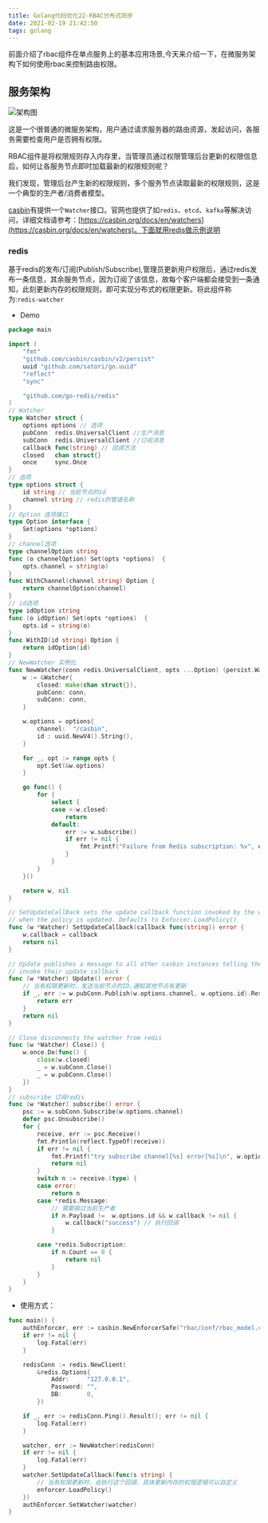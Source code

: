```yaml
---
title: Golang代码优化22-RBAC分布式同步
date: 2021-02-19 21:42:50
tags: golang
---
```

前面介绍了rbac组件在单点服务上的基本应用场景,今天来介绍一下，在微服务架构下如何使用rbac来控制路由权限。

## 服务架构
![架构图](http://processon.com/chart_image/6045ee8d07912947636afd81.png?_=1615196757407)

这是一个很普通的微服务架构，用户通过请求服务器的路由资源，发起访问，各服务需要检查用户是否拥有权限。

RBAC组件是将权限规则存入内存里，当管理员通过权限管理后台更新的权限信息后，如何让各服务节点即时加载最新的权限规则呢？


我们发现，管理后台产生新的权限规则，多个服务节点读取最新的权限规则，这是一个典型的生产者/消费者模型。


[casbin](https://github.com/casbin/casbin)有提供一个`Watcher`接口。官网也提供了如`redis`、`etcd`、`kafka`等解决访问，详细文档请参考：[https://casbin.org/docs/en/watchers](https://casbin.org/docs/en/watchers)。下面就用redis做示例说明


### redis
基于redis的发布/订阅(Publish/Subscribe),管理员更新用户权限后，通过redis发布一条信息，其余服务节点，因为订阅了该信息，故每个客户端都会接受到一条通知，此刻更新内存的权限规则，即可实现分布式的权限更新。将此组件称为:`redis-watcher`

- Demo
```go
package main

import (
	"fmt"
	"github.com/casbin/casbin/v2/persist"
	uuid "github.com/satori/go.uuid"
	"reflect"
	"sync"

	"github.com/go-redis/redis"
)
// Watcher
type Watcher struct {
	options options // 选项
	pubConn  redis.UniversalClient //生产消息
	subConn  redis.UniversalClient //订阅消息
	callback func(string) // 回调方法
	closed   chan struct{}
	once     sync.Once
}
// 选项
type options struct {
	id string // 当前节点的id
	channel string // redis的管道名称
}
// Option 选项接口
type Option interface {
	Set(options *options)
}
// channel选项
type channelOption string
func (o channelOption) Set(opts *options)  {
	opts.channel = string(o)
}
func WithChannel(channel string) Option {
	return channelOption(channel)
}
// id选项
type idOption string
func (o idOption) Set(opts *options)  {
	opts.id = string(o)
}
func WithID(id string) Option {
	return idOption(id)
}
// NewWatcher 实例化
func NewWatcher(conn redis.UniversalClient, opts ...Option) (persist.Watcher, error) {
	w := &Watcher{
		closed: make(chan struct{}),
		pubConn: conn,
		subConn: conn,
	}

	w.options = options{
		channel:  "/casbin",
		id : uuid.NewV4().String(),
	}

	for _, opt := range opts {
		opt.Set(&w.options)
	}

	go func() {
		for {
			select {
			case <-w.closed:
				return
			default:
				err := w.subscribe()
				if err != nil {
					fmt.Printf("Failure from Redis subscription: %v", err)
				}
			}
		}
	}()

	return w, nil
}

// SetUpdateCallBack sets the update callback function invoked by the watcher
// when the policy is updated. Defaults to Enforcer.LoadPolicy()
func (w *Watcher) SetUpdateCallback(callback func(string)) error {
	w.callback = callback
	return nil
}

// Update publishes a message to all other casbin instances telling them to
// invoke their update callback
func (w *Watcher) Update() error {
	// 当有权限更新时，发送当前节点的ID,通知其他节点有更新
	if _, err := w.pubConn.Publish(w.options.channel, w.options.id).Result(); err != nil {
		return err
	}
	return nil
}

// Close disconnects the watcher from redis
func (w *Watcher) Close() {
	w.once.Do(func() {
		close(w.closed)
		_ = w.subConn.Close()
		_ = w.pubConn.Close()
	})
}
// subscribe 订阅redis
func (w *Watcher) subscribe() error {
	psc := w.subConn.Subscribe(w.options.channel)
	defer psc.Unsubscribe()
	for {
		receive, err := psc.Receive()
		fmt.Println(reflect.TypeOf(receive))
		if err != nil {
			fmt.Printf("try subscribe channel[%s] error[%s]\n", w.options.channel, err.Error())
			return nil
		}
		switch n := receive.(type) {
		case error:
			return n
		case *redis.Message:
			// 需要跳过当前生产者
			if n.Payload !=  w.options.id && w.callback != nil {
				w.callback("success") // 执行回调
			}

		case *redis.Subscription:
			if n.Count == 0 {
				return nil
			}
		}
	}
}
```

- 使用方式：
```go
func main() {
    authEnforcer, err := casbin.NewEnforcerSafe("rbac/conf/rbac_model.conf")
	if err != nil {
		log.Fatal(err)
	}

	redisConn := redis.NewClient(
		&redis.Options{
			Addr:     "127.0.0.1",
			Password: "",
			DB:       0,
		})

	if _, err := redisConn.Ping().Result(); err != nil {
		log.Fatal(err)
	}

	watcher, err := NewWatcher(redisConn)
	if err != nil {
		log.Fatal(err)
	}
	watcher.SetUpdateCallback(func(s string) {
		// 当有权限更新时，会执行这个回调，具体更新内存的权限逻辑可以自定义
		enforcer.LoadPolicy()
	})
	authEnforcer.SetWatcher(watcher)
}
```